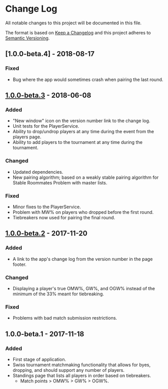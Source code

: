 # Change Log
All notable changes to this project will be documented in this file.

The format is based on [Keep a Changelog](http://keepachangelog.com/) 
and this project adheres to [Semantic Versioning](http://semver.org/).

## [1.0.0-beta.4] - 2018-08-17
### Fixed
- Bug where the app would sometimes crash when pairing the last round.

## [1.0.0-beta.3] - 2018-06-08
### Added
- "New window" icon on the version number link to the change log.
- Unit tests for the PlayerService.
- Ability to drop/undrop players at any time during the event from the players page.
- Ability to add players to the tournament at any time during the tournament.

### Changed
- Updated dependencies.
- New pairing algorithm; based on a weakly stable pairing algorithm for Stable Roommates Problem with master lists.

### Fixed
- Minor fixes to the PlayerService.
- Problem with MW% on players who dropped before the first round.
- Tiebreakers now used for pairing the final round.

## [1.0.0-beta.2] - 2017-11-20
### Added
- A link to the app's change log from the version number in the page footer.

### Changed
- Displaying a player's true OMW%, GW%, and OGW% instead of the minimum of the 33% meant for tiebreaking.

### Fixed
- Problems with bad match submission restrictions.

## 1.0.0-beta.1 - 2017-11-18
### Added
- First stage of application.
- Swiss tournament matchmaking functionality that allows for byes, dropping, and should support any number of players.
- Standings page that lists all players in order based on tiebreakers.
  - Match points > OMW% > GW% > OGW%.

[Unreleased]: https://github.com/sten626/mirror-match/compare/1.0.0-beta.2...HEAD
[1.0.0-beta.2]: https://github.com/sten626/mirror-match/compare/1.0.0-beta.1...1.0.0-beta.2
[1.0.0-beta.3]: https://github.com/sten626/mirror-match/compare/1.0.0-beta.2...1.0.0-beta.3
